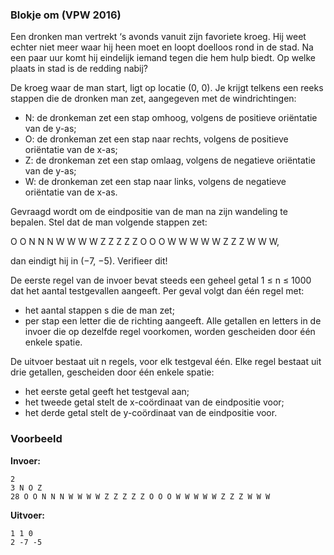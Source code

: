 ### Blokje om (VPW 2016)

Een dronken man vertrekt ‘s avonds vanuit zijn favoriete kroeg. Hij weet echter niet meer waar hij heen moet en loopt doelloos rond in de stad. Na een paar uur komt hij eindelijk iemand tegen die hem hulp biedt. Op welke plaats in stad is de redding nabij?

De kroeg waar de man start, ligt op locatie (0, 0). Je krijgt telkens een reeks stappen die de dronken man zet, aangegeven met de windrichtingen:
* N: de dronkeman zet een stap omhoog, volgens de positieve oriëntatie van de y-as;
* O: de dronkeman zet een stap naar rechts, volgens de positieve oriëntatie van de x-as;
* Z: de dronkeman zet een stap omlaag, volgens de negatieve oriëntatie van de y-as;
* W: de dronkeman zet een stap naar links, volgens de negatieve oriëntatie van de x-as.

Gevraagd wordt om de eindpositie van de man na zijn wandeling te bepalen. Stel dat de man volgende stappen zet:

O O N N N W W W W Z Z Z Z Z O O O W W W W W Z Z Z W W W,

dan eindigt hij in (−7, −5). Verifieer dit!

De eerste regel van de invoer bevat steeds een geheel getal 1 ≤ n ≤ 1000 dat het aantal testgevallen aangeeft. Per geval volgt dan één regel met:
* het aantal stappen s die de man zet;
* per stap een letter die de richting aangeeft.
Alle getallen en letters in de invoer die op dezelfde regel voorkomen, worden gescheiden door één enkele spatie.

De uitvoer bestaat uit n regels, voor elk testgeval één. Elke regel bestaat uit drie getallen, gescheiden door één enkele spatie:
* het eerste getal geeft het testgeval aan;
* het tweede getal stelt de x-coördinaat van de eindpositie voor;
* het derde getal stelt de y-coördinaat van de eindpositie voor.

### Voorbeeld

**Invoer:**

    2
    3 N O Z
    28 O O N N N W W W W Z Z Z Z Z O O O W W W W W Z Z Z W W W

**Uitvoer:**

    1 1 0
    2 -7 -5
